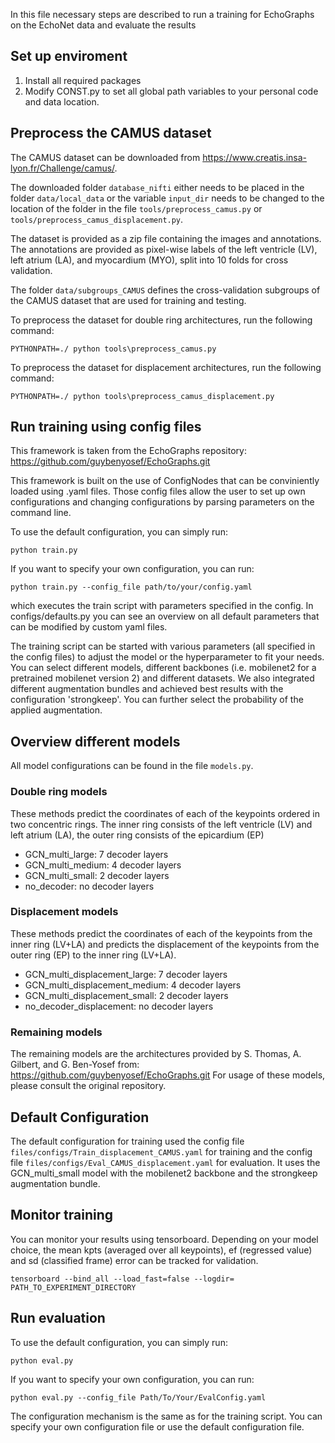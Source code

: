 In this file necessary steps are described to run a training for EchoGraphs on the EchoNet data and evaluate the results

## Set up enviroment

1) Install all required packages
2) Modify CONST.py to set all global path variables to your personal code and data location.

## Preprocess the CAMUS dataset
The CAMUS dataset can be downloaded from https://www.creatis.insa-lyon.fr/Challenge/camus/.

The downloaded folder ``` database_nifti ``` either needs to be placed
in the folder ``` data/local_data ``` or the variable ```input_dir``` needs to be changed to the location of the folder
in the file ``` tools/preprocess_camus.py ``` or ``` tools/preprocess_camus_displacement.py ```.


The dataset is provided as a zip file containing the images and annotations. The annotations are provided as pixel-wise labels of the
left ventricle (LV), left atrium (LA), and myocardium (MYO), split into 10 folds for cross validation.

The folder ``` data/subgroups_CAMUS ``` defines the cross-validation subgroups of the CAMUS 
dataset that are used for training and testing.

To preprocess the dataset for double ring architectures, run the following command:

```PYTHONPATH=./ python tools\preprocess_camus.py ```

To preprocess the dataset for displacement architectures, run the following command:

```PYTHONPATH=./ python tools\preprocess_camus_displacement.py ```






## Run training using config files
This framework is taken from the EchoGraphs repository:
https://github.com/guybenyosef/EchoGraphs.git

This framework is built on the use of ConfigNodes that can be conviniently loaded using .yaml files. Those config files allow the user to set up own configurations and changing configurations by parsing parameters on the command line.

To use the default configuration, you can simply run:

```python train.py```


If you want to specify your own configuration, you can run:

```python train.py --config_file path/to/your/config.yaml```



which executes the train script with parameters specified in the config.
In configs/defaults.py you can see an overview on all default parameters that can be modified by custom yaml files.

The training script can be started with various parameters (all specified in the config files) to adjust the model 
or the hyperparameter to fit your needs. You can select different models, different backbones 
(i.e. mobilenet2 for a pretrained mobilenet version 2) and different datasets.
We also integrated different augmentation bundles and achieved best results with the configuration 
'strongkeep'. You can further select the probability of the applied augmentation.

## Overview different models
All model configurations can be found in the file ```models.py```. 


### Double ring models
These methods predict the coordinates of each of the keypoints ordered in two concentric rings.
The inner ring consists of the left ventricle (LV) and left atrium (LA), the outer ring consists
of the epicardium (EP) 

- GCN_multi_large: 7 decoder layers
- GCN_multi_medium: 4 decoder layers
- GCN_multi_small: 2 decoder layers
- no_decoder: no decoder layers


### Displacement models
These methods predict the coordinates of each of the keypoints from the inner ring (LV+LA) and predicts
the displacement of the keypoints from the outer ring (EP) to the inner ring (LV+LA).

- GCN_multi_displacement_large: 7 decoder layers
- GCN_multi_displacement_medium: 4 decoder layers
- GCN_multi_displacement_small: 2 decoder layers
- no_decoder_displacement: no decoder layers

### Remaining models

The remaining models are the architectures provided by S. Thomas, A. Gilbert, and G. Ben-Yosef from: 
https://github.com/guybenyosef/EchoGraphs.git
For usage of these models, please consult the original repository.


## Default Configuration

The default configuration for training used the config file ```files/configs/Train_displacement_CAMUS.yaml```
for training and the config file ```files/configs/Eval_CAMUS_displacement.yaml``` for evaluation.
It uses the GCN_multi_small model with the mobilenet2 backbone and the strongkeep augmentation bundle.


## Monitor training 
You can monitor your results using tensorboard. Depending on your model choice, the mean kpts (averaged over all keypoints), ef (regressed value) and sd (classified frame) error can be tracked for validation.

```tensorboard --bind_all --load_fast=false --logdir= PATH_TO_EXPERIMENT_DIRECTORY```




## Run evaluation

To use the default configuration, you can simply run:

```python eval.py```

If you want to specify your own configuration, you can run:

```python eval.py --config_file Path/To/Your/EvalConfig.yaml ```

The configuration mechanism is the same as for the training script. 
You can specify your own configuration file or use the default configuration file.

